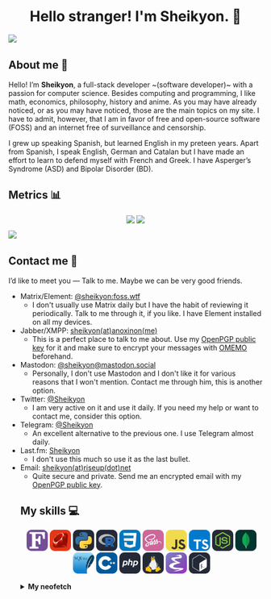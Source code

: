 <div align="center">

# Hello stranger! I'm Sheikyon. 👋

</div>

[![](https://svg-banners.vercel.app/api?type=luminance&text1=Sheikyon&width=1000&height=200)](https://github.com/Akshay090/svg-banners)

## About me 📄

Hello! I’m **Sheikyon**, a full-stack developer ~(software developer)~ with a passion for computer science. Besides computing and programming, I like math, economics, philosophy, history and anime. As you may have already noticed, or as you may have noticed, those are the main topics on my site. I have to admit, however, that I am in favor of free and open-source software (FOSS) and an internet free of surveillance and censorship.

I grew up speaking Spanish, but learned English in my preteen years. Apart from Spanish, I speak English, German and Catalan but I have made an effort to learn to defend myself with French and Greek. I have Asperger’s Syndrome (ASD) and Bipolar Disorder (BD).

## Metrics 📊

<p align="center">

<img align="center" src="https://github-readme-stats-git-masterrstaa-rickstaa.vercel.app/api?username=Sheikyon&&show_icons=true&theme=prussian">
<img align="center" src="https://github-readme-stats-git-masterrstaa-rickstaa.vercel.app/api/top-langs/?username=Sheikyon&hide=html&exclude_repo=python_vim&hide_border=false&theme=prussian">
  
</p>

<!-- GitHub Profile Views Counter -->
![](https://komarev.com/ghpvc/?username=sheikyon)

## Contact me 📮

I’d like to meet you ― Talk to me. Maybe we can be very good friends.

<ul>
<li>Matrix/Element: <a href="https://app.element.io/#/user/@sheikyon:foss.wtf">@sheikyon:foss.wtf</a>
<ul>
<li>I don't usually use Matrix daily but I have the habit of reviewing it periodically. Talk to me through it, if you like. I have Element installed on all my devices.</li>
</ul>

</li>
<li>Jabber/XMPP: <a href="mailto:sheikyon@anoxinon.me">sheikyon(at)anoxinon(me)</a>
<ul>
<li>This is a perfect place to talk to me about. Use my <a href="https://sheikyon.nl/pgp/xmpp-key.txt" target="_blank">OpenPGP public key</a> for it and make sure to encrypt your messages with <a href="https://en.wikipedia.org/wiki/OMEMO" target="_blank">OMEMO</a> beforehand.</li>
</ul>
</li>
  
<li>Mastodon: <a href="https://mastodon.social/@sheikyon">@sheikyon@mastodon.social</a>
<ul>
<li>Personally, I don't use Mastodon and I don't like it for various reasons that I won't mention. Contact me through him, this is another option.</li>
</ul>
 
</li>
<li>Twitter: <a href="https://twitter.com/Sheikyon">@Sheikyon</a>
<ul>
<li>I am very active on it and use it daily. If you need my help or want to contact me, consider this option.</li>
</ul>
 
</li>
<li>Telegram: <a href="https://t.me/Sheikyon">@Sheikyon</a>
<ul>
<li>An excellent alternative to the previous one. I use Telegram almost daily.</li>
</ul>
</li>
  
<li>Last.fm: <a href="https://last.fm/User/Sheikyon">Sheikyon</a>
<ul>
<li>I don't use this much so use it as the last bullet.</li>
</ul>
</li>
  
<li>Email: <a href="mailto:sheikyon@riseup.net">sheikyon(at)riseup(dot)net</a>
<ul>
<li>Quite secure and private. Send me an encrypted email with my <a href="https://sheikyon.nl/pgp/riseup-key.txt" target="_blank">OpenPGP public key</a>.</li>
</ul>
 
## My skills 💻

<p align="center">
  <img src='icons/Fortran.svg' height='42px'/>
  <img src='icons/Ruby.svg' height='42px'/>
  <img src='icons/Python-Dark.svg' height='42px'/>
  <img src='icons/R-Dark.svg' height='42px'/>
  <img src='icons/CSS.svg' height='42px'/>
  <img src='icons/Sass.svg' height='42px'/>
  <img src='icons/JavaScript.svg' height='42px'/>
  <img src='icons/TypeScript.svg' height='42px'/>
  <img src='icons/NodeJS-Dark.svg' height='42px'/>
  <img src='icons/MongoDB.svg' height='42px'/>
  <img src='icons/SQLite.svg' height='42px'/>
  <img src='icons/CPP.svg' height='42px'/>
  <img src='icons/PHP-Dark.svg' height='42px'>
  <img src='icons/Linux-Dark.svg' height='42px'>
  <img src='icons/Emacs.svg' height='42px'>
  <img src='icons/Bash-Dark.svg' height='42px'>
</p>

<details>
<summary><b>My neofetch</b></summary>

![My neofetch](my-neofetch.png)

Nobody asked me, but here you can see my neofetch.
</details>
